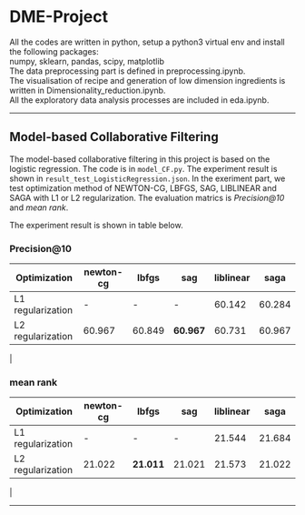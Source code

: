 # DME-Project

All the codes are written in python, setup a python3 virtual env and install the following packages:    
numpy, sklearn, pandas, scipy, matplotlib  
The data preprocessing part is defined in preprocessing.ipynb.  
The visualisation of recipe and generation of low dimension ingredients is written in Dimensionality_reduction.ipynb.  
All the exploratory data analysis processes are included in eda.ipynb.

---
## Model-based Collaborative Filtering
The model-based collaborative filtering in this project is based on the logistic regression. The code is in `model_CF.py`. The experiment result is shown in `result_test_LogisticRegression.json`. In the exeriment part, we test optimization method of NEWTON-CG, LBFGS, SAG, LIBLINEAR and SAGA with L1 or L2 regularization. The evaluation matrics is *Precision@10* and *mean rank*.

The experiment result is shown in table below.

### Precision@10
|Optimization | newton-cg | lbfgs | sag | liblinear | saga|
|  ----  | ----  |  ----  | ----  |  ----  | ----  |
|L1 regularization      | -  | -  | -  | 60.142   | 60.284  |
|L2 regularization    | 60.967  | 60.849  | **60.967**  | 60.731   | 60.967|
|


### mean rank
|Optimization | newton-cg | lbfgs | sag | liblinear | saga|
|  ----  | ----  |  ----  | ----  |  ----  | ----  |
|L1 regularization    | -  | -  | -  | 21.544  | 21.684|
|L2 regularization    | 21.022  | **21.011**  | 21.021  | 21.573   | 21.022|
| 

---